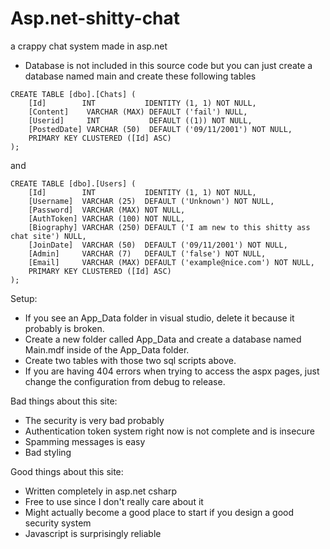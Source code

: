 # Asp.net-shitty-chat
a crappy chat system made in asp.net
- Database is not included in this source code but you can just create a database named main and create these following tables

````
CREATE TABLE [dbo].[Chats] (
    [Id]        INT           IDENTITY (1, 1) NOT NULL,
    [Content]    VARCHAR (MAX) DEFAULT ('fail') NULL,
    [Userid]     INT           DEFAULT ((1)) NOT NULL,
    [PostedDate] VARCHAR (50)  DEFAULT ('09/11/2001') NOT NULL,
    PRIMARY KEY CLUSTERED ([Id] ASC)
);
````


and

````
CREATE TABLE [dbo].[Users] (
    [Id]        INT           IDENTITY (1, 1) NOT NULL,
    [Username]  VARCHAR (25)  DEFAULT ('Unknown') NOT NULL,
    [Password]  VARCHAR (MAX) NOT NULL,
    [AuthToken] VARCHAR (100) NOT NULL,
    [Biography] VARCHAR (250) DEFAULT ('I am new to this shitty ass chat site') NULL,
    [JoinDate]  VARCHAR (50)  DEFAULT ('09/11/2001') NOT NULL,
    [Admin]     VARCHAR (7)   DEFAULT ('false') NOT NULL,
    [Email]     VARCHAR (MAX) DEFAULT ('example@nice.com') NOT NULL,
    PRIMARY KEY CLUSTERED ([Id] ASC)
);
````
Setup:
- If you see an App_Data folder in visual studio, delete it because it probably is broken.
- Create a new folder called App_Data and create a database named Main.mdf inside of the App_Data folder.
- Create two tables with those two sql scripts above.
- If you are having 404 errors when trying to access the aspx pages, just change the configuration from debug to release.

Bad things about this site:
- The security is very bad probably
- Authentication token system right now is not complete and is insecure
- Spamming messages is easy
- Bad styling

Good things about this site:
- Written completely in asp.net csharp
- Free to use since I don't really care about it
- Might actually become a good place to start if you design a good security system
- Javascript is surprisingly reliable 
